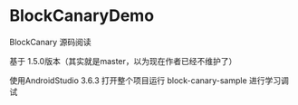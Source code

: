 # BlockCanaryDemo
BlockCanary 源码阅读

基于 1.5.0版本（其实就是master，以为现在作者已经不维护了）

使用AndroidStudio 3.6.3 打开整个项目运行 block-canary-sample 进行学习调试